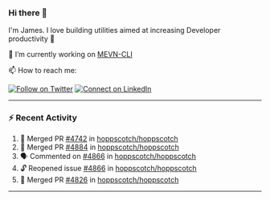 ### Hi there 👋

I'm James. I love building utilities aimed at increasing Developer productivity :raised_hands: 

🔭 I’m currently working on [MEVN-CLI](https://github.com/madlabsinc/mevn-cli)

📫 How to reach me:

[![Follow on Twitter](https://img.shields.io/badge/--twitter?label=Twitter&logo=Twitter&style=social)](https://twitter.com/james_madhacks) [![Connect on LinkedIn](https://img.shields.io/badge/--linkedin?label=LinkedIn&logo=LinkedIn&style=social)](https://www.linkedin.com/in/jamesgeorge007)

---

### :zap: Recent Activity

<!--START_SECTION:activity-->
1. 🎉 Merged PR [#4742](https://github.com/hoppscotch/hoppscotch/pull/4742) in [hoppscotch/hoppscotch](https://github.com/hoppscotch/hoppscotch)
2. 🎉 Merged PR [#4884](https://github.com/hoppscotch/hoppscotch/pull/4884) in [hoppscotch/hoppscotch](https://github.com/hoppscotch/hoppscotch)
3. 🗣 Commented on [#4866](https://github.com/hoppscotch/hoppscotch/issues/4866#issuecomment-2720378795) in [hoppscotch/hoppscotch](https://github.com/hoppscotch/hoppscotch)
4. 🔓 Reopened issue [#4866](https://github.com/hoppscotch/hoppscotch/issues/4866) in [hoppscotch/hoppscotch](https://github.com/hoppscotch/hoppscotch)
5. 🎉 Merged PR [#4826](https://github.com/hoppscotch/hoppscotch/pull/4826) in [hoppscotch/hoppscotch](https://github.com/hoppscotch/hoppscotch)
<!--END_SECTION:activity-->

---

<!--
**jamesgeorge007/jamesgeorge007** is a ✨ _special_ ✨ repository because its `README.md` (this file) appears on your GitHub profile.

Here are some ideas to get you started:

- 🌱 I’m currently learning ...
- 👯 I’m looking to collaborate on ...
- 🤔 I’m looking for help with ...
- 💬 Ask me about ...
- 😄 Pronouns: ...
- ⚡ Fun fact: ...
-->
